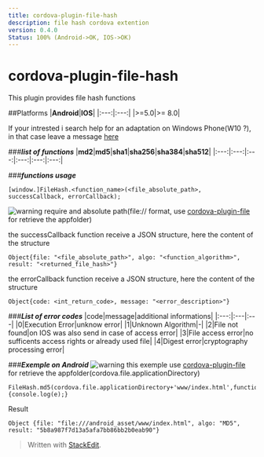 ```yaml
---
title: cordova-plugin-file-hash
description: file hash cordova extention
version: 0.4.0
Status: 100% (Android->OK, IOS->OK)
---
```

# cordova-plugin-file-hash
This plugin provides file hash functions

##Platforms
|**Android**|**IOS**|
|:---:|:---:|
|&gt;=5.0|&gt;= 8.0|


If your intrested i search help for an adaptation on Windows Phone(W10 ?), in that case leave a message [here](https://github.com/LordKBX/cordova-plugin-file-hash/issues)

###***list of functions***
|**md2**|**md5**|**sha1**|**sha256**|**sha384**|**sha512**|
|:---:|:---:|:---:|:---:|:---:|:---:|

###***functions usage***

    [window.]FileHash.<function_name>(<file_absolute_path>, successCallback, errorCallback);

![warning](https://cdn1.iconfinder.com/data/icons/nuove/32x32/actions/messagebox_warning.png) require and absolute path(file:// format, use [cordova-plugin-file](https://www.npmjs.com/package/cordova-plugin-file) for retrieve the appfolder)

the successCallback function receive a JSON structure, here the content of the structure

    Object{file: "<file_absolute_path>", algo: "<function_algorithm>", result: "<returned_file_hash>"}

the errorCallback function receive a JSON structure, here the content of the structure

    Object{code: <int_return_code>, message: "<error_description>"}
	
###***List of error codes***
|code|message|additional informations|
|:---:|:---|:---|
|0|Execution Error|unknow error|
|1|Unknown Algorithm|-|
|2|File not found|on IOS was also send in case of access error|
|3|File access error|no sufficents access rights or already used file|
|4|Digest error|cryptography processing error|

###***Exemple on Android***
![warning](https://cdn1.iconfinder.com/data/icons/nuove/32x32/actions/messagebox_warning.png) this exemple use [cordova-plugin-file](https://www.npmjs.com/package/cordova-plugin-file) for retrieve the appfolder(cordova.file.applicationDirectory)

    FileHash.md5(cordova.file.applicationDirectory+'www/index.html',function(e){console.log(e);}

Result

    Object {file: "file:///android_asset/www/index.html", algo: "MD5", result: "5b8a987f7d13a5afa7bb86bb2b0eab90"}


> Written with [StackEdit](https://stackedit.io/).